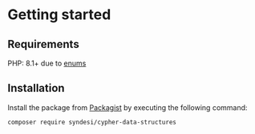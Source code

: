 # Getting started

## Requirements

PHP: 8.1+ due to [enums](https://stitcher.io/blog/php-enums)

## Installation

Install the package from [Packagist](https://packagist.org/packages/syndesi/cypher-data-structures) by executing the
following command:

```bash
composer require syndesi/cypher-data-structures
```

